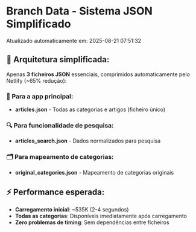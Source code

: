 # Branch Data - Sistema JSON Simplificado
Atualizado automaticamente em: 2025-08-21 07:51:32

## 🎯 Arquitetura simplificada:
Apenas **3 ficheiros JSON** essenciais, comprimidos automaticamente pelo Netlify (~65% redução):

### 📱 Para a app principal:
- **articles.json** - Todas as categorias e artigos (ficheiro único)

### 🔍 Para funcionalidade de pesquisa:
- **articles_search.json** - Dados normalizados para pesquisa

### 🗂️ Para mapeamento de categorias:
- **original_categories.json** - Mapeamento de categorias originais

## ⚡ Performance esperada:
- **Carregamento inicial**: ~535K (2-4 segundos)
- **Todas as categorias**: Disponíveis imediatamente após carregamento
- **Zero problemas de timing**: Sem dependências entre ficheiros

